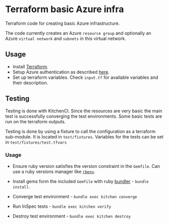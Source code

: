 # Terraform basic Azure infra

Terraform code for creating basic Azure infrastructure.

The code currently creates an Azure `resource group` and optionally an Azure `virtual network` and `subnets` in this virtual network.

## Usage

* Install [Terraform](https://www.terraform.io/downloads.html).
* Setup Azure authentication as described [here](https://www.terraform.io/docs/providers/azurerm/index.html#authenticating-to-azure).
* Set up terraform variables. Check `input.tf` for available variables and their description.

## Testing

Testing is done with KitchenCI. Since the resources are very basic the main test is successfully converging the test environments. Some basic tests are run on the terraform outputs.

Testing is done by using a fixture to call the configuration as a terraform sub-module. It is located in `test/fixtures`. Variables for the tests can be set in `test/fixtures/test.tfvars`

### Usage

* Ensure ruby version satisfies the version constraint in the `Gemfile`. Can use a ruby versions manager like [`rbenv`](https://github.com/rbenv/rbenv).
* Install gems form the included `Gemfile` with ruby [bundler](https://bundler.io/) - `bundle install`.
  
* Converge test environment - `bundle exec kitchen converge`
* Run InSpec tests - `bundle exec kitchen verify`
* Destroy test environment - `bundle exec kitchen destroy`

